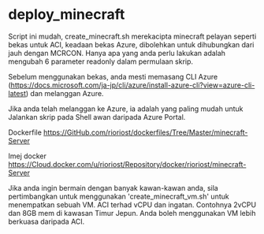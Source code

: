 # deploy_minecraft

Script ini mudah, create_minecraft.sh merekacipta minecraft pelayan seperti bekas untuk ACI, keadaan bekas Azure, dibolehkan untuk dihubungkan dari jauh dengan MCRCON. Hanya apa yang anda perlu lakukan adalah mengubah 6 parameter readonly dalam permulaan skrip.

Sebelum menggunakan bekas, anda mesti memasang CLI Azure (https://docs.microsoft.com/ja-jp/cli/azure/install-azure-cli?view=azure-cli-latest) dan melanggan Azure.

Jika anda telah melanggan ke Azure, ia adalah yang paling mudah untuk Jalankan skrip pada Shell awan daripada Azure Portal. 

Dockerfile https://GitHub.com/rioriost/dockerfiles/Tree/Master/minecraft-Server

Imej docker https://Cloud.docker.com/u/rioriost/Repository/docker/rioriost/minecraft-Server

Jika anda ingin bermain dengan banyak kawan-kawan anda, sila pertimbangkan untuk menggunakan 'create_minecraft_vm.sh' untuk menempatkan sebuah VM. ACI terhad vCPU dan ingatan. Contohnya 2vCPU dan 8GB mem di kawasan Timur Jepun. Anda boleh menggunakan VM lebih berkuasa daripada ACI.
